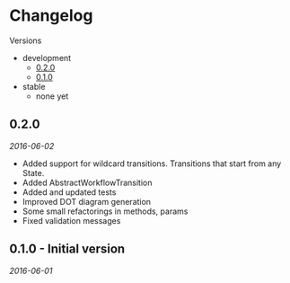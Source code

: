# Changelog

Versions

- development
  - [0.2.0](#version_0_2_0)
  - [0.1.0](#version_0_1_0)
- stable
  - none yet

<a name="version_0_2_0"></a>

## 0.2.0 

_2016-06-02_

* Added support for wildcard transitions. Transitions that start from any State.
* Added AbstractWorkflowTransition
* Added and updated tests
* Improved DOT diagram generation
* Some small refactorings in methods, params
* Fixed validation messages

<a name="version_0_1_0"></a>

## 0.1.0 - Initial version

_2016-06-01_

